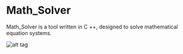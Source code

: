 # Math_Solver

Math_Solver is a tool written in C ++, designed to solve mathematical equation systems.

![alt tag](http://i.imgur.com/USPFq8A.png)
